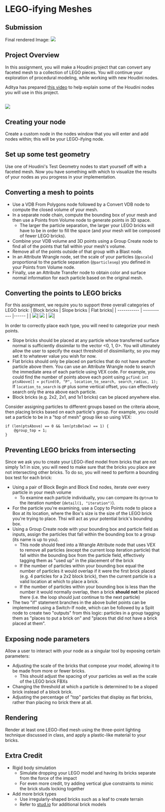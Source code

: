 # LEGO-ifying Meshes

## Submission 
Final rendered Image:
![](lego_monster.png)

## Project Overview
In this assignment, you will make a Houdini project that can convert any faceted mesh to a collection of LEGO pieces.
You will continue your exploration of procedural modeling, while working with new Houdini nodes.

Aditya has prepared [this video](https://drive.google.com/file/d/1G9gQGdfXqjnIJN506FEyxsK1wS7M55hL/view) to help explain
some of the Houdini nodes you will use in this project.

![](lego_monster.png)
---

## Creating your node
Create a custom node in the nodes window that you will enter and add nodes within; this will be your LEGO-ifying node.

## Set up some test geometry
Use one of Houdini's Test Geometry nodes to start yourself off with a faceted mesh.
Now you have something with which to visualize the results of your nodes as you progress in your implementation.

## Converting a mesh to points
- Use a VDB From Polygons node followed by a Convert VDB node to compute the closed volume of your mesh.
- In a separate node chain, compute the bounding box of your mesh and then use a Points from Volume node to generate points in 3D space.
  - The larger the particle separation, the larger your LEGO bricks will have to be in order to fill the space (and your mesh will be composed of fewer LEGO bricks).
- Combine your VDB volume and 3D points using a Group Create node to find all of the points that fall within your mesh's volume.
- Remove all of the points outside of that group with a Blast node.
- In an Attribute Wrangle node, set the scale of your particles (`@pscale`) proportional to the particle separation (`@particlesep`) you defined in your Points from Volume node.
- Finally, use an Attribute Transfer node to obtain color and surface normal information for each particle based on the original mesh.

## Converting the points to LEGO bricks
For this assignment, we require you to support three overall categories of LEGO brick:
| Block bricks        | Slope bricks         | Flat bricks|
| -----------         | -----------          |------              |
| ![](block_brick.png)| ![](slope_brick.png) | ![](flat_brick.png)|

In order to correctly place each type, you will need to categorize your mesh points.
- Slope bricks should be placed at any particle whose transferred surface normal is sufficiently dissimilar to the vector <0, 1, 0>.
You will ultimately allow the user to specify the exact threshold of dissimiliarity, so you may set it to whatever value you wish for now.
- Flat bricks should only be placed on particles that do not have another particle above them.
You can use an Attribute Wrangle node to search the immediate area of each particle using VEX code.
For example, you could find the number of points above each point using `pcfind`: `int ptsAbove[] = pcfind(0, "P", location_to_search, search_radius, 1);`
If `location_to_search` is `@P` plus some vertical offset, you can effectively search only the area above each particle.
- Block bricks (e.g. 2x2, 2x1, and 1x1 bricks) can be placed anywhere else.

Consider assigning particles to different groups based on the criteria above, then placing bricks based on each particle's group.
For example, you could set a particle to be in a "top of mesh" group like so using VEX:
```
if (len(ptsAbove) == 0 && len(ptsBelow) == 1) {
    @group_top = 1;
}
```

## Preventing LEGO bricks from intersecting
Since we ask you to create your LEGO-ified model from bricks that are not simply 1x1 in size, you will need to make sure that
the bricks you place are not intersecting other bricks. To do so, you will need to perform a bounding box test for each brick:
- Using a pair of Block Begin and Block End nodes, iterate over every particle in your mesh volume
  - To examine each particle individually, you can compare its `@ptnum` to the iteration number (`detail(1, "iteration")`).
- For the particle you're examining, use a Copy to Points node to place a Box at its location,
where the Box's size is the size of the LEGO brick you're trying to place. Thsi will act as your potential brick's bounding box.
- Using a Group Create node with your bounding box and particle field as inputs,
assign the particles that fall within the bounding box to a group (its name is up to you).
  - This node should feed into a Wrangle Attribute node that uses VEX to remove all particles
(except the current loop iteration particle) that fall within the bounding box
from the particle field, effectively tagging them as "used up" in the placement of the brick
  - If the number of particles within your bounding box equal the number of particles it
would overlap if it were the first brick placed (e.g. 4 particles for a 2x2 block brick),
then the current particle is a valid location at which to place a brick.
  - If the number of particles within your bounding box is less than the number it would normally overlap,
then a brick __should not__ be placed there (i.e. the loop should just continue to the next particle)
- The two "if" statement branches in the above bullet points can be implemented using a Switch-If node,
 which can be followed by a Split node to create two "outputs" from this logic: particles in a group tagging them as
"places to put a brick on" and "places that did not have a brick placed at them".

## Exposing node parameters
Allow a user to interact with your node as a singular tool by exposing certain parameters:
- Adjusting the scale of the bricks that compose your model, allowing it to be made from more or fewer bricks.
  - This should adjust the spacing of your particles as well as the scale of the LEGO brick FBXs
- Changing the threshold at which a particle is determined to be a sloped brick instead of a block brick.
- Adjusting the percentage of "top" particles that display as flat bricks, rather than placing no brick there at all.

## Rendering
Render at least one LEGO-ified mesh using the three-point lighting technique discussed in class, and apply a plastic-like material to your bricks.

## Extra Credit
- Rigid body simulation
  - Simulate dropping your LEGO model and having its bricks separate from the force of the impact
  - For even more credit, try adding vertical glue constraints to mimic the brick studs locking together
- Add more brick types
  - Use irregularly-shaped bricks such as a leaf to create terrain
  - Refer to [stud.io](https://www.bricklink.com/v3/studio/download.page) for additional brick models
